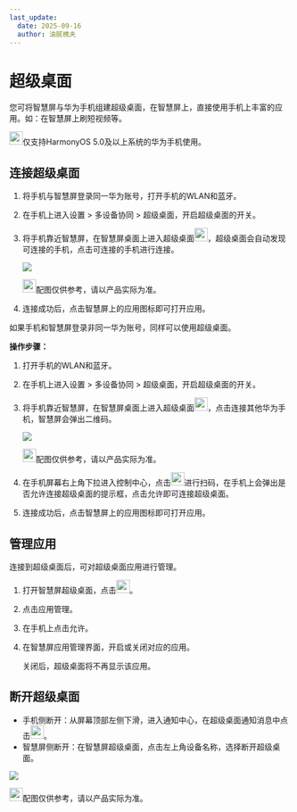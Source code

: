 ```yaml
---
last_update:
  date: 2025-09-16
  author: 油腻樵夫
---
```


# 超级桌面

您可将智慧屏与华为手机组建超级桌面，在智慧屏上，直接使用手机上丰富的应用。如：在智慧屏上刷短视频等。

<img src="https://tips-p01-drcn.dbankcdn.cn/hwtips/topic/V0FM/zh-CN/images/icon-note.svg" width="24" height="24"/>仅支持HarmonyOS 5.0及以上系统的华为手机使用。

## 连接超级桌面

1.  将手机与智慧屏登录同一华为账号，打开手机的WLAN和蓝牙。
2.  在手机上进入设置 > 多设备协同 > 超级桌面，开启超级桌面的开关。
3.  将手机靠近智慧屏，在智慧屏桌面上进入超级桌面<img src="https://tips-p01-drcn.dbankcdn.cn/hwtips/topic/V0FM/zh-CN/zh-cn_image_0000002455966633.png" width="24" height="24"/>，超级桌面会自动发现可连接的手机，点击可连接的手机进行连接。
    
    ![](https://tips-p01-drcn.dbankcdn.cn/hwtips/topic/V0FM/zh-CN/zh-cn_image_0000002415991388.png)
    
    <img src="https://tips-p01-drcn.dbankcdn.cn/hwtips/topic/V0FM/zh-CN/images/icon-note.svg" width="24" height="24"/>配图仅供参考，请以产品实际为准。
    
4.  连接成功后，点击智慧屏上的应用图标即可打开应用。

如果手机和智慧屏登录非同一华为账号，同样可以使用超级桌面。

**操作步骤：**

1.  打开手机的WLAN和蓝牙。
2.  在手机上进入设置 > 多设备协同 > 超级桌面，开启超级桌面的开关。
3.  将手机靠近智慧屏，在智慧屏桌面上进入超级桌面<img src="https://tips-p01-drcn.dbankcdn.cn/hwtips/topic/V0FM/zh-CN/zh-cn_image_0000002458566141.png" width="24" height="24"/>，点击连接其他华为手机，智慧屏会弹出二维码。
    
    ![](https://tips-p01-drcn.dbankcdn.cn/hwtips/topic/V0FM/zh-CN/zh-cn_image_0000002415831772.png)
    
    <img src="https://tips-p01-drcn.dbankcdn.cn/hwtips/topic/V0FM/zh-CN/images/icon-note.svg" width="24" height="24"/>配图仅供参考，请以产品实际为准。
    
4.  在手机屏幕右上角下拉进入控制中心，点击<img src="https://tips-p01-drcn.dbankcdn.cn/hwtips/topic/V0FM/zh-CN/zh-cn_image_0000002332160269.png" width="24" height="24"/>进行扫码，在手机上会弹出是否允许连接超级桌面的提示框，点击允许即可连接超级桌面。
5.  连接成功后，点击智慧屏上的应用图标即可打开应用。

## 管理应用

连接到超级桌面后，可对超级桌面应用进行管理。

1.  打开智慧屏超级桌面，点击<img src="https://tips-p01-drcn.dbankcdn.cn/hwtips/topic/V0FM/zh-CN/zh-cn_image_0000002418690477.png" width="24" height="24"/>。
2.  点击应用管理。
3.  在手机上点击允许。
4.  在智慧屏应用管理界面，开启或关闭对应的应用。
    
    关闭后，超级桌面将不再显示该应用。
    

## 断开超级桌面

+   手机侧断开：从屏幕顶部左侧下滑，进入通知中心，在超级桌面通知消息中点击<img src="https://tips-p01-drcn.dbankcdn.cn/hwtips/topic/V0FM/zh-CN/zh-cn_image_0000002385253528.png" width="24" height="24"/>。
+   智慧屏侧断开：在智慧屏超级桌面，点击左上角设备名称，选择断开超级桌面。

![](https://tips-p01-drcn.dbankcdn.cn/hwtips/topic/V0FM/zh-CN/zh-cn_image_0000002422332916.png)

<img src="https://tips-p01-drcn.dbankcdn.cn/hwtips/topic/V0FM/zh-CN/images/icon-note.svg" width="24" height="24"/>配图仅供参考，请以产品实际为准。